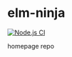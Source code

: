 # elm-ninja
[![Node.js CI](https://github.com/dyercode/elm-ninja/actions/workflows/test.yml/badge.svg)](https://github.com/dyercode/elm-ninja/actions/workflows/test.yml)

homepage repo
